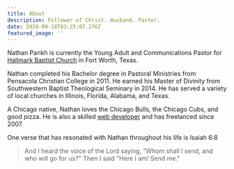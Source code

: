 ```yaml
---
title: About
description: Follower of Christ. Husband. Pastor.
date: 2018-09-18T03:25:07.276Z
featured_image: ''
---
```

Nathan Parikh is currently the Young Adult and Communications Pastor for <a href="https://hcbfw.org/" target="_blank">Hallmark Baptist Church</a> in Fort Worth, Texas.

Nathan completed his Bachelor degree in Pastoral Ministries from Pensacola Christian College in 2011. He earned his Master of Divinity from Southwestern Baptist Theological Seminary in 2014. He has served a variety of local churches in Illinois, Florida, Alabama, and Texas.

A Chicago native, Nathan loves the Chicago Bulls, the Chicago Cubs, and good pizza. He is also a skilled <a href="https://ndzynes.com" target="_blank">web developer</a> and has freelanced since 2007.

One verse that has resonated with Nathan throughout his life is Isaiah 6:8

> And I heard the voice of the Lord saying, "Whom shall I send, and who will go for us?" Then I said "Here I am! Send me."
